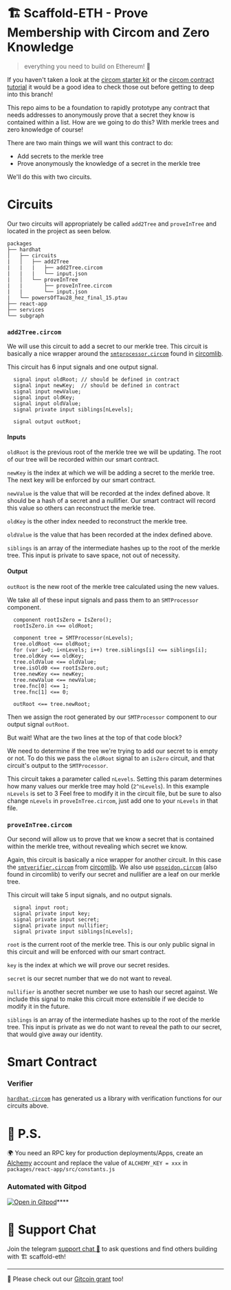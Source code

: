 # 🏗 Scaffold-ETH - Prove Membership with Circom and Zero Knowledge

> everything you need to build on Ethereum! 🚀

If you haven't taken a look at the [circom starter kit](https://github.com/scaffold-eth/scaffold-eth-examples/tree/circom-starter-kit) or the [circom contract tutorial](https://github.com/scaffold-eth/scaffold-eth-examples/tree/circom-contract-tutorial) it would be a good idea to check those out before getting to deep into this branch!

This repo aims to be a foundation to rapidly prototype any contract that needs addresses to anonymously prove that a secret they know is contained within a list. How are we going to do this? With merkle trees and zero knowledge of course!

There are two main things we will want this contract to do:
- Add secrets to the merkle tree
- Prove anonymously the knowledge of a secret in the merkle tree

We'll do this with two circuits.

# Circuits

Our two circuits will appropriately be called `add2Tree` and `proveInTree` and located in the project as seen below.

```
packages
├── hardhat
│   ├── circuits
|   │   ├── add2Tree
|   |   |   ├── add2Tree.circom
|   |   |   └── input.json
|   │   └── proveInTree
|   |       ├── proveInTree.circom
|   |       └── input.json
|   └── powersOfTau28_hez_final_15.ptau
├── react-app
├── services
└── subgraph
```

### `add2Tree.circom`

We will use this circuit to add a secret to our merkle tree. This circuit is basically a nice wrapper around the [`smtprocessor.circom`](https://github.com/iden3/circomlib/blob/master/circuits/smt/smtprocessor.circom) found in [circomlib](https://github.com/iden3/circomlib).

This circuit has 6 input signals and one output signal.

```
  signal input oldRoot; // should be defined in contract
  signal input newKey;  // should be defined in contract
  signal input newValue;
  signal input oldKey;
  signal input oldValue;
  signal private input siblings[nLevels];

  signal output outRoot;
```

#### Inputs

`oldRoot` is the previous root of the merkle tree we will be updating. The root of our tree will be recorded within our smart contract.

`newKey` is the index at which we will be adding a secret to the merkle tree. The next key will be enforced by our smart contract.

`newValue` is the value that will be recorded at the index defined above. It should be a hash of a secret and a nullifier. Our smart contract will record this value so others can reconstruct the merkle tree.

`oldKey` is the other index needed to reconstruct the merkle tree.

`oldValue` is the value that has been recorded at the index defined above.

`siblings` is an array of the intermediate hashes up to the root of the merkle tree. This input is private to save space, not out of necessity.

#### Output

`outRoot` is the new root of the merkle tree calculated using the new values.

We take all of these input signals and pass them to an `SMTProcessor` component.

```
  component rootIsZero = IsZero();
  rootIsZero.in <== oldRoot;

  component tree = SMTProcessor(nLevels);
  tree.oldRoot <== oldRoot;
  for (var i=0; i<nLevels; i++) tree.siblings[i] <== siblings[i];
  tree.oldKey <== oldKey;
  tree.oldValue <== oldValue;
  tree.isOld0 <== rootIsZero.out;
  tree.newKey <== newKey;
  tree.newValue <== newValue;
  tree.fnc[0] <== 1;
  tree.fnc[1] <== 0;

  outRoot <== tree.newRoot;
```

Then we assign the root generated by our `SMTProcessor` component to our output signal `outRoot`.

But wait! What are the two lines at the top of that code block?

We need to determine if the tree we're trying to add our secret to is empty or not. To do this we pass the `oldRoot` signal to an `isZero` circuit, and that circuit's output to the `SMTProcessor`.

This circuit takes a parameter called `nLevels`. Setting this param determines how many values our merkle tree may hold (`2^nLevels`). In this example `nLevels` is set to 3 Feel free to modify it in the circuit file, but be sure to also change `nLevels` in `proveInTree.circom`, just add one to your `nLevels` in that file.

### `proveInTree.circom`

Our second will allow us to prove that we know a secret that is contained within the merkle tree, without revealing which secret we know.

Again, this circuit is basically a nice wrapper for another circuit. In this case the [`smtverifier.circom`](https://github.com/iden3/circomlib/blob/master/circuits/smt/smtverifier.circom) from [circomlib](https://github.com/iden3/circomlib). We also use [`poseidon.circom`](https://github.com/iden3/circomlib/blob/master/circuits/poseidon.circom) (also found in circomlib) to verify our secret and nullifier are a leaf on our merkle tree.

This circuit will take 5 input signals, and no output signals.

```
  signal input root;
  signal private input key;
  signal private input secret;
  signal private input nullifier;
  signal private input siblings[nLevels];
```

`root` is the current root of the merkle tree. This is our only public signal in this circuit and will be enforced with our smart contract.

`key` is the index at which we will prove our secret resides.

`secret` is our secret number that we do not want to reveal.

`nullifier` is another secret number we use to hash our secret against. We include this signal to make this circuit more extensible if we decide to modify it in the future.

`siblings` is an array of the intermediate hashes up to the root of the merkle tree. This input is private as we do not want to reveal the path to our secret, that would give away our identity.

# Smart Contract

### Verifier

[`hardhat-circom`](https://github.com/projectsophon/hardhat-circom) has generated us a library with verification functions for our circuits above.

# 💌 P.S.

🌍 You need an RPC key for production deployments/Apps, create an [Alchemy](https://www.alchemy.com/) account and replace the value of `ALCHEMY_KEY = xxx` in `packages/react-app/src/constants.js`

### Automated with Gitpod

[![Open in Gitpod](https://gitpod.io/button/open-in-gitpod.svg)](https://gitpod.io/#github.com/scaffold-eth/scaffold-eth)****

# 💬 Support Chat

Join the telegram [support chat 💬](https://t.me/joinchat/KByvmRe5wkR-8F_zz6AjpA) to ask questions and find others building with 🏗 scaffold-eth!

---

🙏 Please check out our [Gitcoin grant](https://gitcoin.co/grants/2851/scaffold-eth) too!
